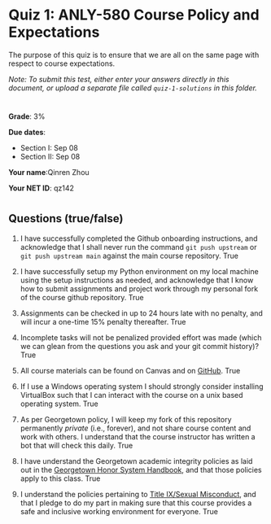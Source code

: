 # Quiz 1: ANLY-580 Course Policy and Expectations

The purpose of this quiz is to ensure that we are all on the same page with respect to course expectations.

*Note: To submit this test, either enter your answers directly in this document, or upload a separate file called `quiz-1-solutions` in this folder.*

#

**Grade**: 3%

**Due dates**:
 
 - Section I: Sep 08
 - Section II: Sep 08

**Your name**:Qinren Zhou

**Your NET ID**: qz142

#
##  Questions (true/false)

1. I have successfully completed the Github onboarding instructions, and acknowledge that I shall never run the command `git push upstream` or `git push upstream main` against the main course repository. 
True

2. I have successfully setup my Python environment on my local machine using the setup instructions as needed, and acknowledge that I know how to submit assignments and project work through my personal fork of the course github repository.
True

3. Assignments can be checked in up to 24 hours late with no penalty, and will incur a one-time 15% penalty thereafter.
True

4. Incomplete tasks will not be penalized provided effort was made (which we can glean from the questions you ask and your git commit history)?
True

5. All course materials can be found on Canvas and on [GitHub](https://github.com/chrislarson1/ANLY-580-FALL-2021.git).
True

6. If I use a Windows operating system I should strongly consider installing VirtualBox such that I can interact with the course on a unix based operating system.
True

7. As per Georgetown policy, I will keep my fork of this repository permanently *private* (i.e., forever), and not share course content and work with others. I understand that the course instructor has written a bot that will check this daily.
True

8. I have understand the Georgetown academic integrity policies as laid out in the [Georgetown Honor System Handbook](https://honorcouncil.georgetown.edu/system/policies/), and that those policies apply to this class.
True

9. I understand the policies pertaining to [Title IX/Sexual Misconduct](https://sexualassault.georgetown.edu/resourcecenter), and that I pledge to do my part in making sure that this course provides a safe and inclusive working environment for everyone.
True

